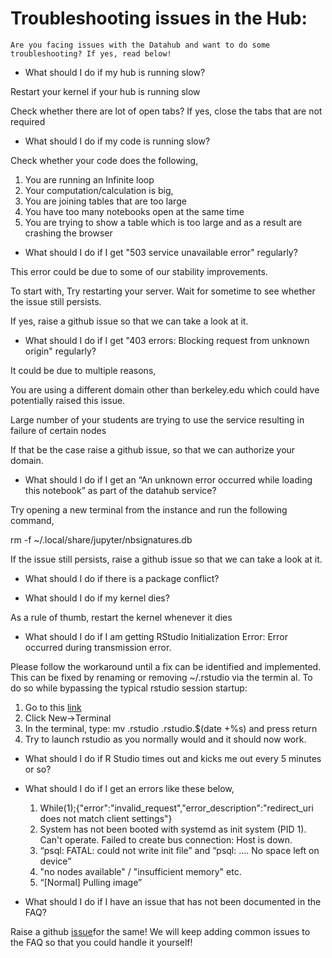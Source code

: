 # Troubleshooting issues in the Hub:

```{note}
Are you facing issues with the Datahub and want to do some troubleshooting? If yes, read below!

```

* What should I do if my hub is running slow?

Restart your kernel if your hub is running slow

Check whether there are lot of open tabs? If yes, close the tabs that are not required

* What should I do if my code is running slow?

Check whether your code does the following, 
1. You are running an Infinite loop 
2. Your computation/calculation is big, 
3. You are joining tables that are too large
4. You have too many notebooks open at the same time
5. You are trying to show a table which is too large and as a result are crashing the browser

* What should I do if I get "503 service unavailable error" regularly?

This error could be due to some of our stability improvements. 

To start with, Try restarting your server. Wait for sometime to see whether the issue still persists.

If yes, raise a github issue so that we can take a look at it.

* What should I do if I get "403 errors: Blocking request from unknown origin" regularly?

It could be due to multiple reasons,

You are using a different domain other than berkeley.edu which could have potentially raised this issue. 

Large number of your students are trying to use the service resulting in failure of certain nodes

If that be the case raise a github issue, so that we can authorize your domain.

* What should I do if I get an “An unknown error occurred while loading this notebook” as part of the datahub service?

Try opening a new terminal from the instance and run the following command, 

rm -f ~/.local/share/jupyter/nbsignatures.db

If the issue still persists, raise a github issue so that we can take a look at it.

* What should I do if there is a package conflict?


* What should I do if my kernel dies?

As a rule of thumb, restart the kernel whenever it dies

* What should I do if I am getting RStudio Initialization Error: Error occurred during transmission error. 

Please follow the workaround until a fix can be identified and implemented. This can be fixed by renaming or removing ~/.rstudio via the termin
al. To do so while bypassing the typical rstudio session startup:

1. Go to this [link](https://r.datahub.berkeley.edu/user-redirect/tree)
2. Click New->Terminal
3. In the terminal, type: mv .rstudio .rstudio.$(date +%s) and press return
4. Try to launch rstudio as you normally would and it should now work.


* What should I do if R Studio times out and kicks me out every 5 minutes or so? 


* What should I do if I get an errors like these below,
	1. While(1);{"error":"invalid_request","error_description":"redirect_uri does not match client settings"}
	2. System has not been booted with systemd as init system (PID 1). Can't operate. Failed to create bus connection: Host is down.
	3. “psql: FATAL: could not write init file” and “psql: .... No space left on device”
	4. "no nodes available" / "insufficient memory" etc. 
	5. “[Normal] Pulling image” 

* What should I do if I have an issue that has not been documented in the FAQ?

Raise a github [issue](https://github.com/berkeley-dsep-infra/datahub/issues/new/choose)for the same! We will keep adding common issues to the FAQ so that you could handle it yourself!
